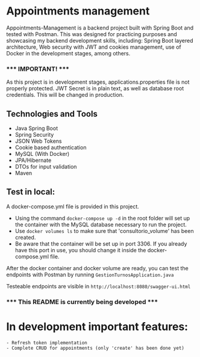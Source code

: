 # Appointments management

Appointments-Management is a backend project built with Spring Boot and tested with Postman. This was designed for practicing purposes and showcasing my backend development skills, including: Spring Boot layered architecture, Web security with JWT and cookies management, use of Docker in the development stages, among others.

### *** IMPORTANT! ***
As this project is in development stages, applications.properties file is not properly protected. 
JWT Secret is in plain text, as well as database root credentials. 
This will be changed in production.

## Technologies and Tools
- Java Spring Boot
- Spring Security
- JSON Web Tokens
- Cookie based authentication
- MySQL (With Docker)
- JPA/Hibernate
- DTOs for input validation
- Maven

## Test in local:
A docker-compose.yml file is provided in this project. 
- Using the command `docker-compose up -d` in the root folder will set up the container with the MySQL database necessary to run the project. 
- Use `docker volumes ls` to make sure that 'consultorio_volume' has been created.
- Be aware that the container will be set up in port 3306. If you already have this port in use, you should change it inside the docker-compose.yml file.

After the docker container and docker volume are ready, you can test the endpoints with Postman by running `GestionTurnosApplication.java`

Testeable endpoints are visible in 
`http://localhost:8080/swagger-ui.html`



### *** This README is currently being developed ***
# In development important features:
    - Refresh token implementation
    - Complete CRUD for appointments (only 'create' has been done yet)

